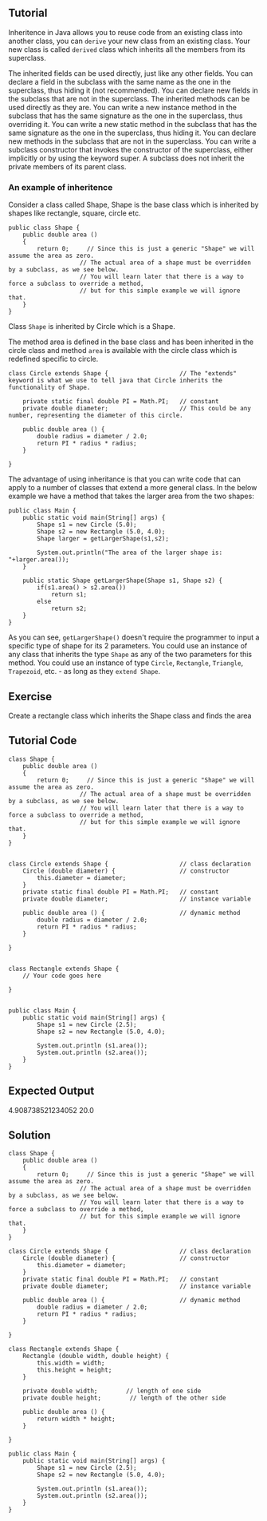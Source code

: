 Tutorial
--------

Inheritence in Java allows you to reuse code from an existing class into another class,
you can `derive` your new class from an existing class. Your new class is called `derived`
class which inherits all the members from its superclass.

The inherited fields can be used directly, just like any other fields.
You can declare a field in the subclass with the same name as the one in the superclass, thus hiding it (not recommended).
You can declare new fields in the subclass that are not in the superclass.
The inherited methods can be used directly as they are.
You can write a new instance method in the subclass that has the same signature as the one in the superclass, thus overriding it.
You can write a new static method in the subclass that has the same signature as the one in the superclass, thus hiding it.
You can declare new methods in the subclass that are not in the superclass.
You can write a subclass constructor that invokes the constructor of the superclass, either implicitly or by using the keyword super.
A subclass does not inherit the private members of its parent class.


### An example of inheritence

Consider a class called Shape, Shape is the base class which is inherited by shapes like rectangle, square, circle etc.

    public class Shape {
        public double area ()
        {
            return 0;     // Since this is just a generic "Shape" we will assume the area as zero.
                        // The actual area of a shape must be overridden by a subclass, as we see below.
                        // You will learn later that there is a way to force a subclass to override a method,
                        // but for this simple example we will ignore that.
        }
    }
  
  
Class `Shape` is inherited by Circle which is a Shape.

The method area is defined in the base class and has been inherited in the circle class and
method `area` is available with the circle class which is redefined specific to circle.

  
    class Circle extends Shape {                    // The "extends" keyword is what we use to tell java that Circle inherits the functionality of Shape.
  
        private static final double PI = Math.PI;   // constant
        private double diameter;                    // This could be any number, representing the diameter of this circle.
    
        public double area () {
            double radius = diameter / 2.0;
            return PI * radius * radius;
        }
  
    }
  
The advantage of using inheritance is that you can write code that can apply to a number of classes that extend a more general class.  In the below example we have a method that takes the larger area from the two shapes:

    public class Main {
        public static void main(String[] args) {
            Shape s1 = new Circle (5.0);
            Shape s2 = new Rectangle (5.0, 4.0);
            Shape larger = getLargerShape(s1,s2);
            
            System.out.println("The area of the larger shape is: "+larger.area());
        }
        
        public static Shape getLargerShape(Shape s1, Shape s2) {
            if(s1.area() > s2.area())
                return s1;
            else
                return s2;
        }
    }

As you can see, `getLargerShape()` doesn't require the programmer to input a specific type of shape for its 2 parameters.  You could use an instance of any class that inherits the type `Shape` as any of the two parameters
for this method.  You could use an instance of type `Circle`, `Rectangle`, `Triangle`, `Trapezoid`, etc. - as long as they `extend Shape`.

Exercise
--------

Create a rectangle class which inherits the Shape class and finds the area

Tutorial Code
-------------

    class Shape {
        public double area ()
        {
            return 0;     // Since this is just a generic "Shape" we will assume the area as zero.
                        // The actual area of a shape must be overridden by a subclass, as we see below.
                        // You will learn later that there is a way to force a subclass to override a method,
                        // but for this simple example we will ignore that.
        }
    }


    class Circle extends Shape {                    // class declaration
        Circle (double diameter) {                  // constructor
            this.diameter = diameter;
        }
        private static final double PI = Math.PI;   // constant
        private double diameter;                    // instance variable
        
        public double area () {                     // dynamic method
            double radius = diameter / 2.0;
            return PI * radius * radius;
        }

    }


    class Rectangle extends Shape {
        // Your code goes here

    }


    public class Main {
        public static void main(String[] args) {
            Shape s1 = new Circle (2.5);
            Shape s2 = new Rectangle (5.0, 4.0);
            
            System.out.println (s1.area());
            System.out.println (s2.area());
        }
    }

Expected Output
---------------

4.908738521234052
20.0

Solution
--------

    class Shape {
        public double area ()
        {
            return 0;     // Since this is just a generic "Shape" we will assume the area as zero.
                        // The actual area of a shape must be overridden by a subclass, as we see below.
                        // You will learn later that there is a way to force a subclass to override a method,
                        // but for this simple example we will ignore that.
        }
    }

    class Circle extends Shape {                    // class declaration
        Circle (double diameter) {                  // constructor
            this.diameter = diameter;
        }
        private static final double PI = Math.PI;   // constant
        private double diameter;                    // instance variable
        
        public double area () {                     // dynamic method
            double radius = diameter / 2.0;
            return PI * radius * radius;
        }

    }

    class Rectangle extends Shape {
        Rectangle (double width, double height) {
            this.width = width;
            this.height = height;
        }
        
        private double width;        // length of one side
        private double height;        // length of the other side
        
        public double area () {
            return width * height;
        }

    }

    public class Main {
        public static void main(String[] args) {
            Shape s1 = new Circle (2.5);
            Shape s2 = new Rectangle (5.0, 4.0);
            
            System.out.println (s1.area());
            System.out.println (s2.area());
        }
    }
